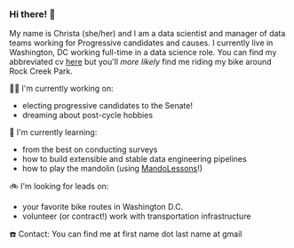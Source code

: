 ### Hi there! 👋


My name is Christa (she/her) and I am a data scientist and manager of data teams working for Progressive candidates and causes. I currently live in Washington, DC working full-time in a data science role. You can find my abbreviated cv [here](https://read.cv/christa) but you'll _more likely_ find me riding my bike around Rock Creek Park.


🏋️‍♀️ I'm currently working on:
- electing progressive candidates to the Senate!
- dreaming about post-cycle hobbies


🌱 I'm currently learning:
- from the best on conducting surveys
- how to build extensible and stable data engineering pipelines
- how to play the mandolin (using [MandoLessons](https://www.mandolessons.com/)!)


🚲 I'm looking for leads on:
- your favorite bike routes in Washington D.C.
- volunteer (or contract!) work with transportation infrastructure



☎️ Contact: You can find me at first name dot last name at gmail
